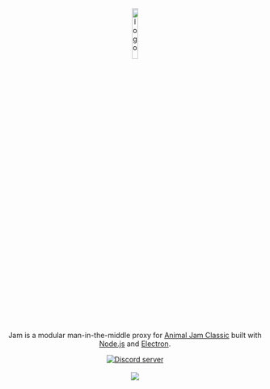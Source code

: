 <div align="center">
  <img src="https://i.imgur.com/Fe6Uvjs.png" alt="logo" width="16%"/>
  <p>
    Jam is a modular man-in-the-middle proxy for <a href="https://classic.animaljam.com">Animal Jam Classic<a/> built with <a href="https://nodejs.org">Node.js</a> and  <a href="https://www.electronjs.org">Electron</a>.
  </p>
      <a href="https://discord.gg/3qm9hMtwKH"><img src="https://img.shields.io/discord/936382385078042723?color=5865F2&logo=discord&logoColor=white" alt="Discord server" /></a>
</div>
<br/>
<div align="center">
  <img src="https://user-images.githubusercontent.com/38108408/151060151-906eb33a-d549-439e-a4a7-197db10b4338.png" />
</div>
